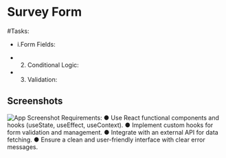 # Survey Form

#Tasks:

-  i.Form Fields:
            
- 2. Conditional Logic:
            
- 3. Validation:
           
## Screenshots 
![App Screenshot]("C:\Users\dell\Downloads\Screenshot_1.jpg")
Requirements:
● Use React functional components and hooks (useState, useEffect, useContext).
● Implement custom hooks for form validation and management.
● Integrate with an external API for data fetching.
● Ensure a clean and user-friendly interface with clear error messages.





